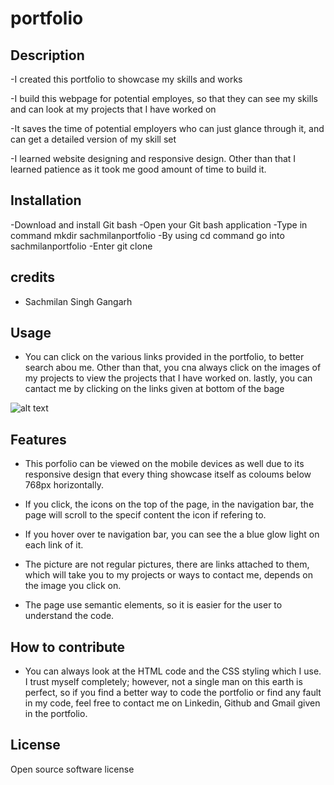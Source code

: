 # portfolio

## Description

-I created this portfolio to showcase my skills and works

-I build this webpage for potential employes, so that they can see my skills and can look at my projects that I have worked on

-It saves the time of potential employers who can just glance through it, and can get a detailed version of my skill set

-I learned website designing and responsive design. Other than that I learned patience as it took me good amount of time to build it.

## Installation

-Download and install Git bash
-Open your Git bash application
-Type in command mkdir sachmilanportfolio
-By using cd command go into sachmilanportfolio
-Enter git clone 

## credits

- Sachmilan Singh Gangarh

## Usage 
- You can click on the various links provided in the portfolio, to better search abou me. Other than that, you cna always click on the images of my projects to view the projects that I have worked on. lastly, you can cantact me by clicking on the links given at bottom of the bage

![alt text](assets/screenshot.png)

## Features

- This porfolio can be viewed on the mobile devices as well due to its responsive design that every thing showcase itself as coloums below 768px horizontally.

- If you click, the icons on the top of the page, in the navigation bar, the page will scroll to the specif content the icon if refering to.

- If you hover over te navigation bar, you can see the a blue glow light on each link of it.

- The picture are not regular pictures, there are links attached to them, which will take you to my projects or ways to contact me, depends on the image you click on.

- The page use semantic elements, so it is easier for the user to understand the code.

## How to contribute

- You can always look at the HTML code and the CSS styling which I use. I trust myself completely; however, not a single man on this earth is perfect, so if you find a better way to code the portfolio or find any fault in my code, feel free to contact me on Linkedin, Github and Gmail given in the portfolio.

## License

Open source software license


